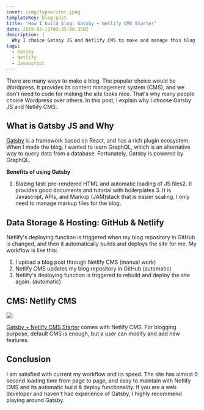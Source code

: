 ```yaml
---
cover: /img/typewriter.jpeg
templateKey: blog-post
title: 'How I build blog: Gatsby + Netlify CMS Starter'
date: 2019-03-11T03:35:00.350Z
description: |
  Why I choice Gatsby JS and Netlify CMS to make and manage this blog
tags:
  - Gatsby
  - Netlify
  - Javascript
---
```

There are many ways to make a blog. The popular choice would be Wordpress. It provides its content management system (CMS), and we don't need to code for making the site looks nice. That's why many people choice Wordpress over others.
In this post, I explain why I choose Gatsby JS and Netlify CMS.

## What is Gatsby JS and Why

[Gatsby](https://www.gatsbyjs.org/) is a framework based on React, and has a rich plugin ecosystem. When I made the blog, I wanted to learn GraphQL, which is an alternative way to query data from a database. Fortunately, Gatsby is powered by GraphQL.

**Benefits of using Gatsby**

1. Blazing fast: pre-rendered HTML and automatic loading of JS files2. It provides good documents and tutorial with boilerplates 3. It is Javascript, APIs, and Markup (JAM)stack that is easier scaling. I only need to manage markup files for the blog. 

## Data Storage & Hosting: GitHub & Netlify

Netlify's deploying function is triggered when my blog repository in GitHub is changed, and then it automatically builds and deploys the site for me. 
My workflow is like this: 

1. I upload a blog post through Netlify CMS (manual work)
2. Netlify CMS updates my blog repository in GitHub (automatic)
3. Netlify's deploying function is triggered to rebuild and deploy the site again. (automatic)

## CMS: Netlify CMS

![](/img/netlifycms.png)

[Gatsby + Netlify CMS Starter](https://github.com/netlify-templates/gatsby-starter-netlify-cms) comes with Netlify CMS. For blogging purpose, default CMS is enough, but a user can modify and add new features.

## Conclusion

I am satisfied with current my workflow and its speed. The site has almost 0 second loading time from page to page, and easy to maintain with Netlify CMS and its automatic build & deploy functionality. If you are a web developer and haven't had experience of Gatsby, I highly recommend playing around Gatsby.
